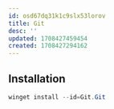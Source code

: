 ```yaml
---
id: osd67dq31k1c9slx53lorov
title: Git
desc: ''
updated: 1708427459454
created: 1708427294162
---
```


## Installation

```powershell
winget install --id=Git.Git
```


